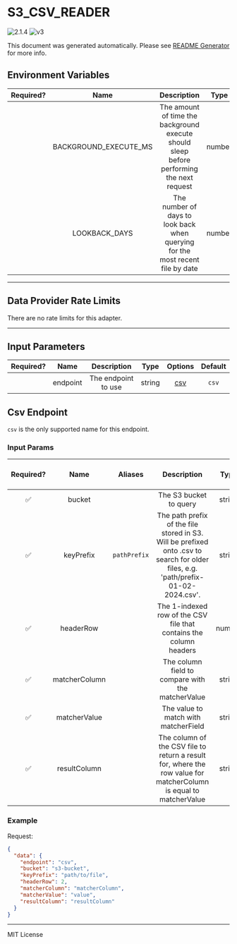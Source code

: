 # S3_CSV_READER

![2.1.4](https://img.shields.io/github/package-json/v/smartcontractkit/external-adapters-js?filename=packages/sources/s3-csv-reader/package.json) ![v3](https://img.shields.io/badge/framework%20version-v3-blueviolet)

This document was generated automatically. Please see [README Generator](../../scripts#readme-generator) for more info.

## Environment Variables

| Required? |         Name          |                                        Description                                        |  Type  | Options | Default |
| :-------: | :-------------------: | :---------------------------------------------------------------------------------------: | :----: | :-----: | :-----: |
|           | BACKGROUND_EXECUTE_MS | The amount of time the background execute should sleep before performing the next request | number |         | `10000` |
|           |     LOOKBACK_DAYS     |      The number of days to look back when querying for the most recent file by date       | number |         |  `10`   |

---

## Data Provider Rate Limits

There are no rate limits for this adapter.

---

## Input Parameters

| Required? |   Name   |     Description     |  Type  |       Options        | Default |
| :-------: | :------: | :-----------------: | :----: | :------------------: | :-----: |
|           | endpoint | The endpoint to use | string | [csv](#csv-endpoint) |  `csv`  |

## Csv Endpoint

`csv` is the only supported name for this endpoint.

### Input Params

| Required? |     Name      |   Aliases    |                                                               Description                                                                |  Type  | Options | Default | Depends On | Not Valid With |
| :-------: | :-----------: | :----------: | :--------------------------------------------------------------------------------------------------------------------------------------: | :----: | :-----: | :-----: | :--------: | :------------: |
|    ✅     |    bucket     |              |                                                          The S3 bucket to query                                                          | string |         |         |            |                |
|    ✅     |   keyPrefix   | `pathPrefix` | The path prefix of the file stored in S3. Will be prefixed onto <DATE>.csv to search for older files, e.g. 'path/prefix-01-02-2024.csv'. | string |         |         |            |                |
|    ✅     |   headerRow   |              |                                    The 1-indexed row of the CSV file that contains the column headers                                    | number |         |         |            |                |
|    ✅     | matcherColumn |              |                                            The column field to compare with the matcherValue                                             | string |         |         |            |                |
|    ✅     | matcherValue  |              |                                                   The value to match with matcherField                                                   | string |         |         |            |                |
|    ✅     | resultColumn  |              |            The column of the CSV file to return a result for, where the row value for matcherColumn is equal to matcherValue             | string |         |         |            |                |

### Example

Request:

```json
{
  "data": {
    "endpoint": "csv",
    "bucket": "s3-bucket",
    "keyPrefix": "path/to/file",
    "headerRow": 2,
    "matcherColumn": "matcherColumn",
    "matcherValue": "value",
    "resultColumn": "resultColumn"
  }
}
```

---

MIT License
